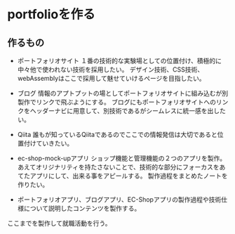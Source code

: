 # portfolioを作る

## 作るもの

- ポートフォリオサイト
１番の技術的な実験場としての位置付け、積極的に中々他で使われない技術を採用したい。
デザイン技術、CSS技術、webAssemblyはここで採用して魅せていけるページを目指したい。
- ブログ
情報のアプトプットの場としてポートフォリオサイトに組み込むが別製作でリンクで飛ぶようにする。
ブログにもポートフォリオサイトへのリンクをヘッダーナビに用意して、別技術であるがシームレスに統一感を出したい。
- Qiita
誰もが知っているQiitaであるのでここでの情報発信は大切であると位置付けていきたい。

- ec-shop-mock-upアプリ
ショップ機能と管理機能の２つのアプリを製作。あえてオリジナリティを持たさないことで、技術的な部分にフォーカスをあてたアプリにして、出来る事をアピールする。
製作過程をまとめたノートを作りたい。

- ポートフォリオアプリ、ブログアプリ、EC-Shopアプリの製作過程や技術仕様について説明したコンテンツを製作する。

ここまでを製作して就職活動を行う。